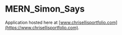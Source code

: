 # MERN_Simon_Says
 Application hosted here at [www.chrisellisportfolio.com](https://www.chrisellisportfolio.com).
